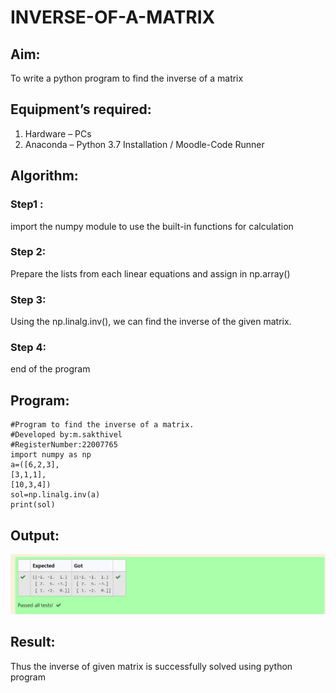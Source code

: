 # INVERSE-OF-A-MATRIX
## Aim:
To write a python program to find the inverse of a matrix
## Equipment’s required:
1. 	Hardware – PCs
2. 	Anaconda – Python 3.7 Installation / Moodle-Code Runner
## Algorithm:
### Step1 : 
import the numpy module to use the built-in functions for calculation
### Step 2: 
Prepare the lists from each linear equations and assign in np.array()
### Step 3: 
Using the np.linalg.inv(), we can find the inverse of the given matrix.
### Step 4: 
end of the program

## Program:
```
#Program to find the inverse of a matrix.
#Developed by:m.sakthivel
#RegisterNumber:22007765
import numpy as np
a=([6,2,3],
[3,1,1],
[10,3,4])
sol=np.linalg.inv(a)
print(sol)
```
## Output:
![OUTPUT](Screenshot_20230121_082650.png)

## Result:
Thus the inverse of given matrix is successfully solved using python program

